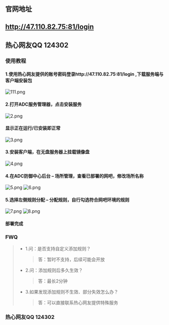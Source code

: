 ## 官网地址
## http://47.110.82.75:81/login
## 热心网友QQ 124302
### 使用教程
#### 1.使用热心网友提供的账号密码登录http://47.110.82.75:81/login ,下载服务端与客户端安装包
![111.png](https://i.loli.net/2019/04/26/5cc279582feac.png)
#### 2.打开ADC服务管理器，点击安装服务
![2.png](https://i.loli.net/2019/04/26/5cc279de280cf.png)
#### 显示正在运行/已安装即正常
![3.png](https://i.loli.net/2019/04/26/5cc279dc23bd7.png)
#### 3.安装客户端，在无盘服务器上挂载镜像盘
![4.png](https://i.loli.net/2019/04/26/5cc27bb95a907.png)
#### 4.在ADC防御中心后台 – 场所管理，查看已部署的网吧，修改场所名称
![5.png](https://i.loli.net/2019/04/26/5cc27bb949bc6.png)
![6.png](https://i.loli.net/2019/04/26/5cc27bb8d6680.png)
#### 5.选择左侧规则分配 – 分配规则，自行勾选符合网吧环境的规则
![7.png](https://i.loli.net/2019/04/26/5cc27bb919ef0.png)
![8.png](https://i.loli.net/2019/04/26/5cc27bb923142.png)
#### 部署完成
### FWQ
> * 1.问：是否支持自定义添加规则？
>   > 答：暂时不支持，后续可能会开放
> * 2.问：添加规则后多久生效？
>   > 答：最长2分钟
> * 3.如果发现添加规则不生效、部分失效怎么办？
>   > 答：可以直接联系热心网友提供特殊服务
### 热心网友QQ 124302
